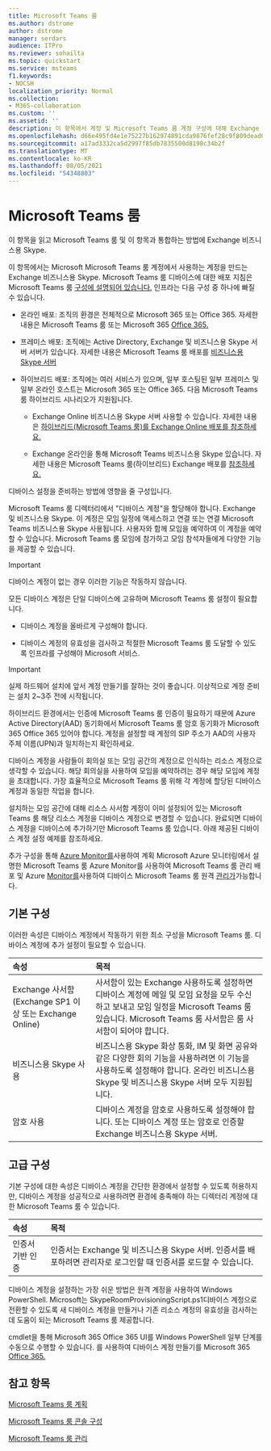 ```yaml
---
title: Microsoft Teams 룸
ms.author: dstrome
author: dstrome
manager: serdars
audience: ITPro
ms.reviewer: sohailta
ms.topic: quickstart
ms.service: msteams
f1.keywords:
- NOCSH
localization_priority: Normal
ms.collection:
- M365-collaboration
ms.custom: ''
ms.assetid: ''
description: 이 항목에서 계정 및 Microsoft Teams 룸 계정 구성에 대해 Exchange 비즈니스용 Skype.
ms.openlocfilehash: d66e495fd4e1e75227b162974891cda9876fef28c9f809dead001af1a95b099a
ms.sourcegitcommit: a17ad3332ca5d2997f85db7835500d8190c34b2f
ms.translationtype: MT
ms.contentlocale: ko-KR
ms.lasthandoff: 08/05/2021
ms.locfileid: "54348803"
---
```

# <a name="configure-accounts-for-microsoft-teams-rooms"></a>Microsoft Teams 룸
 
이 항목을 읽고 Microsoft Teams 룸 및 이 항목과 통합하는 방법에 Exchange 비즈니스용 Skype.
  
이 항목에서는 Microsoft Microsoft Teams 룸 계정에서 사용하는 계정을 만드는 Exchange 비즈니스용 Skype. Microsoft Teams 룸 디바이스에 대한 배포 지침은 Microsoft Teams 룸 [구성에 설명되어 있습니다.](console.md) 인프라는 다음 구성 중 하나에 빠질 수 있습니다.
  
- 온라인 배포: 조직의 환경은 전체적으로 Microsoft 365 또는 Office 365. 자세한 내용은 Microsoft Teams 룸 또는 Microsoft 365 [Office 365.](with-office-365.md)
    
- 프레미스 배포: 조직에는 Active Directory, Exchange 및 비즈니스용 Skype 서버 서버가 있습니다. 자세한 내용은 Microsoft Teams 룸 배포를 [비즈니스용 Skype 서버](with-skype-for-business-server-2015.md)
    
- 하이브리드 배포: 조직에는 여러 서비스가 있으며, 일부 호스팅된 일부 프레미스 및 일부 온라인 호스트는 Microsoft 365 또는 Office 365. 다음 Microsoft Teams 룸 하이브리드 시나리오가 지원됩니다.
    
  - Exchange Online 비즈니스용 Skype 서버 사용할 수 있습니다. 자세한 내용은 [하이브리드(Microsoft Teams 룸)를 Exchange Online 배포를 참조하세요.](with-exchange-online.md)
    
  - Exchange 온라인을 통해 Microsoft Teams 비즈니스용 Skype 있습니다. 자세한 내용은 Microsoft Teams 룸(하이브리드) Exchange 배포를 [참조하세요.](with-exchange-on-premises.md)
    
디바이스 설정을 준비하는 방법에 영향을 줄 구성입니다.
  
Microsoft Teams 룸 디렉터리에서 "디바이스 계정"을 할당해야 합니다. Exchange 및 비즈니스용 Skype. 이 계정은 모임 일정에 액세스하고 연결 또는 연결 Microsoft Teams 비즈니스용 Skype 사용됩니다. 사용자와 함께 모임을 예약하여 이 계정을 예약할 수 있습니다. Microsoft Teams 룸 모임에 참가하고 모임 참석자들에게 다양한 기능을 제공할 수 있습니다.
  
> [!IMPORTANT]
> 디바이스 계정이 없는 경우 이러한 기능은 작동하지 않습니다. 
  
모든 디바이스 계정은 단일 디바이스에 고유하며 Microsoft Teams 룸 설정이 필요합니다.
  
- 디바이스 계정을 올바르게 구성해야 합니다.
    
- 디바이스 계정의 유효성을 검사하고 적절한 Microsoft Teams 룸 도달할 수 있도록 인프라를 구성해야 Microsoft 서비스.
    
> [!IMPORTANT]
> 실제 하드웨어 설치에 앞서 계정 만들기를 잘하는 것이 좋습니다. 이상적으로 계정 준비는 설치 2~3주 전에 시작됩니다. 

하이브리드 환경에서는 인증에 Microsoft Teams 룸 인증이 필요하기 때문에 Azure Active Directory(AAD) 동기화에서 Microsoft Teams 룸 암호 동기화가 Microsoft 365 Office 365 있어야 합니다. 계정을 설정할 때 계정의 SIP 주소가 AAD의 사용자 주체 이름(UPN)과 일치하는지 확인하세요. 
  
디바이스 계정을 사람들이 회의실 또는 모임 공간의 계정으로 인식하는 리소스 계정으로 생각할 수 있습니다. 해당 회의실을 사용하여 모임을 예약하려는 경우 해당 모임에 계정을 초대합니다. 가장 효율적으로 Microsoft Teams 룸 위해 각 계정에 할당된 디바이스 계정과 동일한 작업을 합니다.
  
설치하는 모임 공간에 대해 리소스 사서함 계정이 이미 설정되어 있는 Microsoft Teams 룸 해당 리소스 계정을 디바이스 계정으로 변경할 수 있습니다. 완료되면 디바이스 계정을 디바이스에 추가하기만 Microsoft Teams 룸 있습니다. 아래 제공된 디바이스 계정 설정 예제를 참조하세요.
  
추가 구성을 통해 [Azure Monitor를](azure-monitor-plan.md)사용하여 계획 Microsoft Azure 모니터링에서 설명한 Microsoft Teams 룸 Azure Monitor를 사용하여 Microsoft Teams 룸 관리 배포 및 Azure [Monitor를](azure-monitor-deploy.md)사용하여 디바이스 Microsoft Teams 룸 원격 [관리가](azure-monitor-manage.md)가능합니다. 
  
## <a name="basic-configuration"></a>기본 구성

이러한 속성은 디바이스 계정에서 작동하기 위한 최소 구성을 Microsoft Teams 룸. 디바이스 계정에 추가 설정이 필요할 수 있습니다.
  
|**속성**|**목적**|
|:-----|:-----|
|Exchange 사서함(Exchange SP1 이상 또는 Exchange Online)  <br/> |사서함이 있는 Exchange 사용하도록 설정하면 디바이스 계정에 메일 및 모임 요청을 모두 수신하고 보내고 모임 일정을 Microsoft Teams 룸 있습니다. Microsoft Teams 룸 사서함은 룸 사서함이 되어야 합니다.  <br/> |
|비즈니스용 Skype 사용  <br/> |비즈니스용 Skype 화상 통화, IM 및 화면 공유와 같은 다양한 회의 기능을 사용하려면 이 기능을 사용하도록 설정해야 합니다. 온라인 비즈니스용 Skype 및 비즈니스용 Skype 서버 모두 지원됩니다.  <br/> |
|암호 사용  <br/> |디바이스 계정을 암호로 사용하도록 설정해야 합니다. 또는 디바이스 계정 또는 암호로 인증할 Exchange 비즈니스용 Skype 서버.  <br/> |
   
## <a name="advanced-configuration"></a>고급 구성

기본 구성에 대한 속성은 디바이스 계정을 간단한 환경에서 설정할 수 있도록 허용하지만, 디바이스 계정을 성공적으로 사용하려면 환경에 충족해야 하는 디렉터리 계정에 대한 Microsoft Teams 룸 수 있습니다.
  
|**속성**|**목적**|
|:-----|:-----|
|인증서 기반 인증  <br/> |인증서는 Exchange 및 비즈니스용 Skype 서버. 인증서를 배포하려면 관리자로 로그인할 때 인증서를 로드할 수 있습니다.  <br/> |
   
디바이스 계정을 설정하는 가장 쉬운 방법은 원격 계정을 사용하여 Windows PowerShell. Microsoft는 [ ](https://go.microsoft.com/fwlink/?linkid=870105)SkypeRoomProvisioningScript.ps1디바이스 계정으로 전환할 수 있도록 새 디바이스 계정을 만들거나 기존 리소스 계정의 유효성을 검사하는 데 도움이 되는 Microsoft Teams 룸 제공합니다.
  
cmdlet을 통해 Microsoft 365 Office 365 UI를 Windows PowerShell 일부 단계를 수동으로 수행할 수 있습니다. 를 사용하여 디바이스 계정 만들기를 Microsoft 365 [Office 365.](/surface-hub/create-a-device-account-using-office-365)
  
## <a name="see-also"></a>참고 항목

[Microsoft Teams 룸 계획](rooms-plan.md)
  
[Microsoft Teams 룸 콘솔 구성](console.md)
  
[Microsoft Teams 룸 관리](rooms-manage.md)